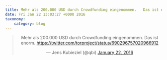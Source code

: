 ```yaml
---
title: Mehr als 200.000 USD durch Crowdfunding eingenommen.   Das ist enorm.https://twitter.com/torproject/status/690296757020966912
date: Fri Jan 22 13:03:27 +0000 2016
taxonomy:
    category: blog
---
```

<blockquote class="twitter-tweet" align="center" width="350"><p lang="de" dir="ltr">Mehr als 200.000 USD durch Crowdfunding eingenommen.   Das ist enorm.&#10;<a href="https://twitter.com/torproject/status/690296757020966912">https://twitter.com/torproject/status/690296757020966912</a></p>&mdash; Jens Kubieziel (@qbi) <a href="https://twitter.com/qbi/status/690457434591215616">January 22, 2016</a></blockquote>
